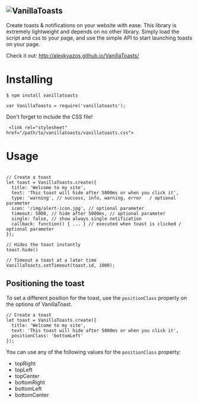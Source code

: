 ![VanillaToasts](http://puu.sh/iwxpd/eeee838c88.png)
-------

Create toasts & notifications on your website with ease. This library is extremely lightweight and depends on no other library. Simply load the script and css to your page, and use the simple API to start launching toasts on your page.

Check it out: http://alexkvazos.github.io/VanillaToasts/

# Installing

```
$ npm install vanillatoasts

var VanillaToasts = require('vanillatoasts');
```

Don't forget to include the CSS file!
```
 <link rel="stylesheet" href="/path/to/vanillatoasts/vanillatoasts.css">
```

# Usage

```

// Create a toast
let toast = VanillaToasts.create({
  title: 'Welcome to my site',
  text: 'This toast will hide after 5000ms or when you click it',
  type: 'warning', // success, info, warning, error   / optional parameter
  icon: '/img/alert-icon.jpg', // optional parameter
  timeout: 5000, // hide after 5000ms, // optional parameter
  single: false, // show always single notification
  callback: function() { ... } // executed when toast is clicked / optional parameter
});

// Hides the toast instantly
toast.hide()

// Timeout a toast at a later time
VanillaToasts.setTimeout(toast.id, 1000);

```

## Positioning the toast
To set a different position for the toast, use the `positionClass` property on the options of VanillaToast.

```
// Create a toast
let toast = VanillaToasts.create({
  title: 'Welcome to my site',
  text: 'This toast will hide after 5000ms or when you click it',
  positionClass: 'bottomLeft'
});

```

You can use any of the following values for the `positionClass` property:
* topRight
* topLeft
* topCenter
* bottomRight
* bottomLeft
* bottomCenter
